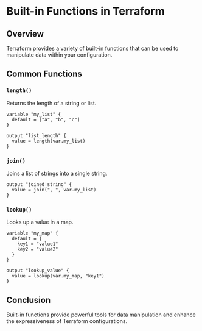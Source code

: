 # Built-in Functions in Terraform

## Overview

Terraform provides a variety of built-in functions that can be used to manipulate data within your configuration.

## Common Functions

### `length()`

Returns the length of a string or list.

```hcl
variable "my_list" {
  default = ["a", "b", "c"]
}

output "list_length" {
  value = length(var.my_list)
}
```

### `join()`

Joins a list of strings into a single string.

```hcl
output "joined_string" {
  value = join(", ", var.my_list)
}
```

### `lookup()`

Looks up a value in a map.

```hcl
variable "my_map" {
  default = {
    key1 = "value1"
    key2 = "value2"
  }
}

output "lookup_value" {
  value = lookup(var.my_map, "key1")
}
```

## Conclusion

Built-in functions provide powerful tools for data manipulation and enhance the expressiveness of Terraform configurations.

